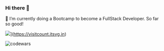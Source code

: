 ### Hi there 👋


🌱 I’m currently doing a Bootcamp to become a FullStack Developer. So far so good!

![](https://visitcount.itsvg.in/api?id=ElviaBth&label=Profile%20Views&color=0&pretty=false)](https://visitcount.itsvg.in)

![codewars](https://www.codewars.com/users/ElviaBth/badges/small)
